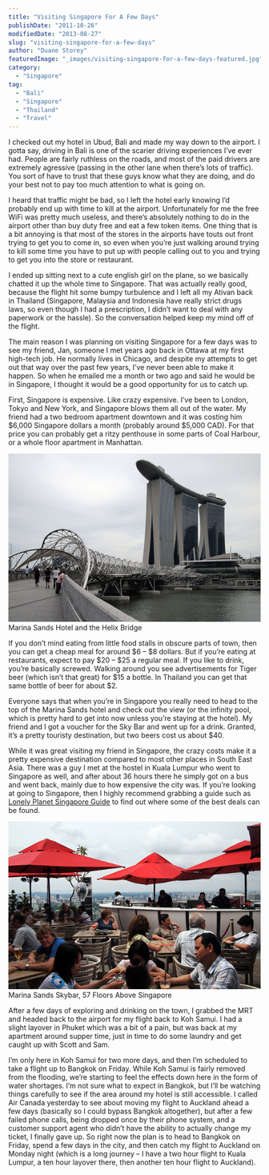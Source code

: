 ```yaml
---
title: "Visiting Singapore For A Few Days"
publishDate: "2011-10-26"
modifiedDate: "2013-08-27"
slug: "visiting-singapore-for-a-few-days"
author: "Duane Storey"
featuredImage: "_images/visiting-singapore-for-a-few-days-featured.jpg"
category:
  - "Singapore"
tag:
  - "Bali"
  - "Singapore"
  - "Thailand"
  - "Travel"
---
```


I checked out my hotel in Ubud, Bali and made my way down to the airport. I gotta say, driving in Bali is one of the scarier driving experiences I’ve ever had. People are fairly ruthless on the roads, and most of the paid drivers are extremely agressive (passing in the other lane when there’s lots of traffic). You sort of have to trust that these guys know what they are doing, and do your best not to pay too much attention to what is going on.

I heard that traffic might be bad, so I left the hotel early knowing I’d probably end up with time to kill at the airport. Unfortunately for me the free WiFi was pretty much useless, and there’s absolutely nothing to do in the airport other than buy duty free and eat a few token items. One thing that is a bit annoying is that most of the stores in the airports have touts out front trying to get you to come in, so even when you’re just walking around trying to kill some time you have to put up with people calling out to you and trying to get you into the store or restaurant.

I ended up sitting next to a cute english girl on the plane, so we basically chatted it up the whole time to Singapore. That was actually really good, because the flight hit some bumpy turbulence and I left all my Ativan back in Thailand (Singapore, Malaysia and Indonesia have really strict drugs laws, so even though I had a prescription, I didn’t want to deal with any paperwork or the hassle). So the conversation helped keep my mind off of the flight.

The main reason I was planning on visiting Singapore for a few days was to see my friend, Jan, someone I met years ago back in Ottawa at my first high-tech job. He normally lives in Chicago, and despite my attempts to get out that way over the past few years, I’ve never been able to make it happen. So when he emailed me a month or two ago and said he would be in Singapore, I thought it would be a good opportunity for us to catch up.

First, Singapore is expensive. Like crazy expensive. I’ve been to London, Tokyo and New York, and Singapore blows them all out of the water. My friend had a two bedroom apartment downtown and it was costing him $6,000 Singapore dollars a month (probably around $5,000 CAD). For that price you can probably get a ritzy penthouse in some parts of Coal Harbour, or a whole floor apartment in Manhattan.

[![](_images/visiting-singapore-for-a-few-days-1.jpg "Marina Sands Hotel and the Helix Bridge")](_images/visiting-singapore-for-a-few-days-1.jpg)Marina Sands Hotel and the Helix Bridge



If you don’t mind eating from little food stalls in obscure parts of town, then you can get a cheap meal for around $6 – $8 dollars. But if you’re eating at restaurants, expect to pay $20 – $25 a regular meal. If you like to drink, you’re basically screwed. Walking around you see advertisements for Tiger beer (which isn’t that great) for $15 a bottle. In Thailand you can get that same bottle of beer for about $2.

Everyone says that when you’re in Singapore you really need to head to the top of the Marina Sands hotel and check out the view (or the infinity pool, which is pretty hard to get into now unless you’re staying at the hotel). My friend and I got a voucher for the Sky Bar and went up for a drink. Granted, it’s a pretty touristy destination, but two beers cost us about $40.

While it was great visiting my friend in Singapore, the crazy costs make it a pretty expensive destination compared to most other places in South East Asia. There was a guy I met at the hostel in Kuala Lumpur who went to Singapore as well, and after about 36 hours there he simply got on a bus and went back, mainly due to how expensive the city was. If you’re looking at going to Singapore, then I highly recommend grabbing a guide such as [Lonely Planet Singapore Guide](http://amzn.to/16JP6Ov) to find out where some of the best deals can be found.

[![](_images/visiting-singapore-for-a-few-days-2.jpg "Marina Sands Skybar, 57 Floors Above Singapore")](_images/visiting-singapore-for-a-few-days-2.jpg)Marina Sands Skybar, 57 Floors Above Singapore



After a few days of exploring and drinking on the town, I grabbed the MRT and headed back to the airport for my flight back to Koh Samui. I had a slight layover in Phuket which was a bit of a pain, but was back at my apartment around supper time, just in time to do some laundry and get caught up with Scott and Sam.

I’m only here in Koh Samui for two more days, and then I’m scheduled to take a flight up to Bangkok on Friday. While Koh Samui is fairly removed from the flooding, we’re starting to feel the effects down here in the form of water shortages. I’m not sure what to expect in Bangkok, but I’ll be watching things carefully to see if the area around my hotel is still accessible. I called Air Canada yesterday to see about moving my flight to Auckland ahead a few days (basically so I could bypass Bangkok altogether), but after a few failed phone calls, being dropped once by their phone system, and a customer support agent who didn’t have the ability to actually change my ticket, I finally gave up. So right now the plan is to head to Bangkok on Friday, spend a few days in the city, and then catch my flight to Auckland on Monday night (which is a long journey – I have a two hour flight to Kuala Lumpur, a ten hour layover there, then another ten hour flight to Auckland).